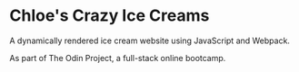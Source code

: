 # Chloe's Crazy Ice Creams
A dynamically rendered ice cream website using JavaScript and Webpack.

As part of The Odin Project, a full-stack online bootcamp.
